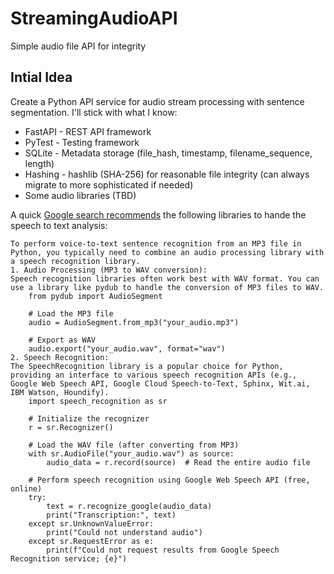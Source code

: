 # StreamingAudioAPI
Simple audio file API for integrity

## Intial Idea

Create a Python API service for audio stream processing with sentence segmentation.
I'll stick with what I know:
+ FastAPI - REST API framework
+ PyTest - Testing framework
+ SQLite - Metadata storage (file_hash, timestamp, filename_sequence, length)
+ Hashing - hashlib (SHA-256) for reasonable file integrity (can always migrate to more sophisticated if needed)
+ Some audio libraries (TBD)
  
A quick [Google search recommends](https://www.google.com/search?q=python+mp3+library+voice-to-text+sentence+recognition&oq=python+mp3+library+voice-to-text+sentence+&gs_lcrp=EgZjaHJvbWUqBwgBECEYoAEyBggAEEUYOTIHCAEQIRigATIHCAIQIRigATIHCAMQIRigATIHCAQQIRigATIHCAUQIRigATIHCAYQIRiPAjIHCAcQIRiPAtIBCTcxNDAxajBqN6gCALACAA&sourceid=chrome&ie=UTF-8) the following libraries to hande the speech to text analysis:
```
To perform voice-to-text sentence recognition from an MP3 file in Python, you typically need to combine an audio processing library with a speech recognition library.
1. Audio Processing (MP3 to WAV conversion):
Speech recognition libraries often work best with WAV format. You can use a library like pydub to handle the conversion of MP3 files to WAV.
    from pydub import AudioSegment

    # Load the MP3 file
    audio = AudioSegment.from_mp3("your_audio.mp3")

    # Export as WAV
    audio.export("your_audio.wav", format="wav")
2. Speech Recognition:
The SpeechRecognition library is a popular choice for Python, providing an interface to various speech recognition APIs (e.g., Google Web Speech API, Google Cloud Speech-to-Text, Sphinx, Wit.ai, IBM Watson, Houndify).
    import speech_recognition as sr

    # Initialize the recognizer
    r = sr.Recognizer()

    # Load the WAV file (after converting from MP3)
    with sr.AudioFile("your_audio.wav") as source:
        audio_data = r.record(source)  # Read the entire audio file

    # Perform speech recognition using Google Web Speech API (free, online)
    try:
        text = r.recognize_google(audio_data)
        print("Transcription:", text)
    except sr.UnknownValueError:
        print("Could not understand audio")
    except sr.RequestError as e:
        print(f"Could not request results from Google Speech Recognition service; {e}")
```
